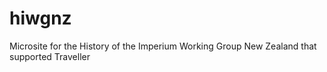# hiwgnz
Microsite for the History of the Imperium Working Group New Zealand that supported Traveller

